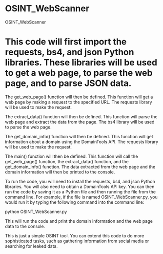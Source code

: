 # OSINT_WebScanner
OSINT_WebScanner

# This code will first import the requests, bs4, and json Python libraries. These libraries will be used to get a web page, to parse the web page, and to parse JSON data.

The get_web_page() function will then be defined. This function will get a web page by making a request to the specified URL. The requests library will be used to make the request.

The extract_data() function will then be defined. This function will parse the web page and extract the data from the page. The bs4 library will be used to parse the web page.

The get_domain_info() function will then be defined. This function will get information about a domain using the DomainTools API. The requests library will be used to make the request.

The main() function will then be defined. This function will call the get_web_page() function, the extract_data() function, and the get_domain_info() function. The data extracted from the web page and the domain information will then be printed to the console.

To run the code, you will need to install the requests, bs4, and json Python libraries. You will also need to obtain a DomainTools API key. You can then run the code by saving it as a Python file and then running the file from the command line. For example, if the file is named OSINT_WebScanner.py, you would run it by typing the following command into the command line:


python OSINT_WebScanner.py



This will run the code and print the domain information and the web page data to the console.

This is just a simple OSINT tool. You can extend this code to do more sophisticated tasks, such as gathering information from social media or searching for leaked data.
